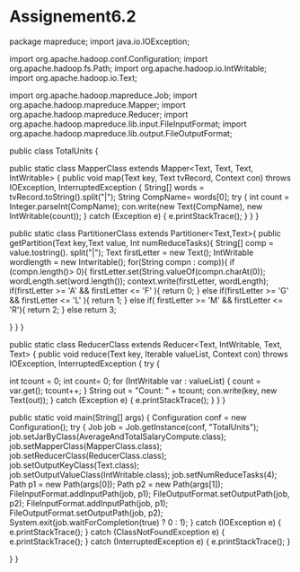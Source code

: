 # Assignement6.2
package mapreduce; import java.io.IOException;

import org.apache.hadoop.conf.Configuration; import org.apache.hadoop.fs.Path; import org.apache.hadoop.io.IntWritable; import org.apache.hadoop.io.Text;

import org.apache.hadoop.mapreduce.Job; import org.apache.hadoop.mapreduce.Mapper; import org.apache.hadoop.mapreduce.Reducer; import org.apache.hadoop.mapreduce.lib.input.FileInputFormat; import org.apache.hadoop.mapreduce.lib.output.FileOutputFormat;

public class TotalUnits {

public static class MapperClass extends Mapper<Text, Text, Text, IntWritable> { public void map(Text key, Text tvRecord, Context con) throws IOException, InterruptedException { String[] words = tvRecord.toString().split("|"); String CompName= words[0]; try { int count = Integer.parseInt(CompName); con.write(new Text(CompName), new IntWritable(count)); } catch (Exception e) { e.printStackTrace(); } } }

public static class PartitionerClass extends Partitioner<Text,Text>{ public getPartition(Text key,Text value, Int numReduceTasks){ String[] comp = value.tostring(). split("|"); Text firstLetter = new Text(); IntWritable wordlength = new Intwritable(); for(String compn : comp)){ if (compn.length()> 0){ firstLetter.set(String.valueOf(compn.charAt(0)); wordLength.set(word.length()); context.write(firstLetter, wordLength); if(firstLetter >= 'A' && firstLetter <= 'F' ){ return 0; } else if(firstLetter >= 'G' && firstLetter <= 'L' ){ return 1; } else if( firstLetter >= 'M' && firstLetter <= 'R'){ return 2; } else return 3;

} } }

public static class ReducerClass extends Reducer<Text, IntWritable, Text, Text> { public void reduce(Text key, Iterable valueList, Context con) throws IOException, InterruptedException { try {

int tcount = 0;
int count= 0; for (IntWritable var : valueList) { count = var.get(); tcount++; } String out = "Count: " + tcount; con.write(key, new Text(out)); } catch (Exception e) { e.printStackTrace(); } } }

public static void main(String[] args) { Configuration conf = new Configuration(); try { Job job = Job.getInstance(conf, "TotalUnits"); job.setJarByClass(AverageAndTotalSalaryCompute.class); job.setMapperClass(MapperClass.class); job.setReducerClass(ReducerClass.class); job.setOutputKeyClass(Text.class); job.setOutputValueClass(IntWritable.class); job.setNumReduceTasks(4); Path p1 = new Path(args[0]); Path p2 = new Path(args[1]); FileInputFormat.addInputPath(job, p1); FileOutputFormat.setOutputPath(job, p2); FileInputFormat.addInputPath(job, p1); FileOutputFormat.setOutputPath(job, p2); System.exit(job.waitForCompletion(true) ? 0 : 1); } catch (IOException e) { e.printStackTrace(); } catch (ClassNotFoundException e) { e.printStackTrace(); } catch (InterruptedException e) { e.printStackTrace(); }

} }
